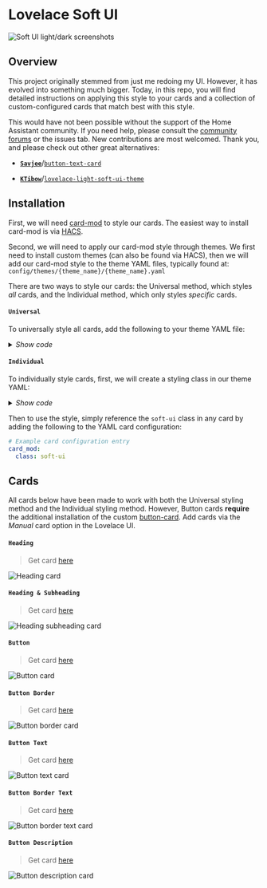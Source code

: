 # Lovelace Soft UI

![Soft UI light/dark screenshots](images/screenshot.png)

## Overview

This project originally stemmed from just me redoing my UI.
However, it has evolved into something much bigger.
Today, in this repo, you will find detailed instructions on applying
this style to your cards and a collection of custom-configured cards that match best with this style.

This would have not been possible without the support of the Home Assistant community.
If you need help, please consult the
[community forums](https://community.home-assistant.io/t/lovelace-soft-ui-simple-and-clean-lovelace-configuration)
or the issues tab. New contributions are most welcomed.
Thank you, and please check out other great alternatives:

- [**`Savjee`**](https://github.com/Savjee)/[`button-text-card`](https://github.com/Savjee/button-text-card)

- [**`KTibow`**](https://github.com/KTibow)/[`lovelace-light-soft-ui-theme`](https://github.com/KTibow/lovelace-light-soft-ui-theme/)

## Installation

First, we will need
[card-mod](https://github.com/thomasloven/lovelace-card-mod)
to style our cards. The easiest way to install card-mod is via
[HACS](https://hacs.xyz).

Second, we will need to apply our card-mod style through themes.
We first need to install custom themes (can also be found via HACS),
then we will add our card-mod style to the theme YAML files, typically found at:
`config/themes/{theme_name}/{theme_name}.yaml`

There are two ways to style our cards:
the Universal method, which styles _all_ cards,
and the Individual method, which only styles _specific_ cards.

#### `Universal`

To universally style all cards, add the following to your theme YAML file:

<details>
    <summary><i>Show code</i></summary>

**Light version:**

```yaml
# Example light_theme.yaml entry
theme_name:
  card-mod-theme: theme_name # Change to your theme name
  card-mod-card: |
    ha-card {
      margin: 20px;
      border-radius: 15px;
      background-color: var(--primary-background-color);
      box-shadow: -5px -5px 15px #ffffff, 5px 5px 15px #ebebeb;
    }
```

**Dark version:**

```yaml
# Example dark_theme.yaml entry
theme_name:
  card-mod-theme: theme_name # Change to your theme name
  card-mod-card: |
    ha-card {
      margin: 20px;
      border-radius: 15px;
      background-color: var(--primary-background-color);
      box-shadow: -5px -5px 15px #2c2c2c, 5px 5px 15px #191919;
    }
```

</details>

#### `Individual`

To individually style cards,
first, we will create a styling class in our theme YAML:

<details>
    <summary><i>Show code</i></summary>

**Light version:**

```yaml
# Example light_theme.yaml entry
theme_name:
  card-mod-theme: theme_name # Change to your theme name
  card-mod-card: |
    ha-card.soft-ui {
      margin: 20px;
      border-radius: 15px;
      background-color: var(--primary-background-color);
      box-shadow: -5px -5px 15px #ffffff, 5px 5px 15px #ebebeb;
    }
```

**Dark version:**

```yaml
# Example dark_theme.yaml entry
theme_name:
  card-mod-theme: theme_name # Change to your theme name
  card-mod-card: |
    ha-card.soft-ui {
      margin: 20px;
      border-radius: 15px;
      background-color: var(--primary-background-color);
      box-shadow: -5px -5px 15px #2c2c2c, 5px 5px 15px #191919;
    }
```

</details>

Then to use the style, simply reference the `soft-ui` class in any card
by adding the following to the YAML card configuration:

```yaml
# Example card configuration entry
card_mod:
  class: soft-ui
```

## Cards

All cards below have been made to work with both
the Universal styling method and the Individual styling method.
However, Button cards **require** the additional installation of the custom
[button-card](https://github.com/custom-cards/button-card).
Add cards via the _Manual_ card option in the Lovelace UI.

#### `Heading`

> Get card [here](cards/text/heading.yaml)

![Heading card](images/heading.png)

#### `Heading & Subheading`

> Get card [here](cards/text/heading_subheading.yaml)

![Heading subheading card](images/heading_subheading.png)

#### `Button`

> Get card [here](cards/button/button.yaml)

![Button card](images/button.png)

#### `Button Border`

> Get card [here](cards/button/button_border.yaml)

![Button border card](images/button_border.png)

#### `Button Text`

> Get card [here](cards/button/button_text.yaml)

![Button text card](images/button_text.png)

#### `Button Border Text`

> Get card [here](cards/button/button_border_text.yaml)

![Button border text card](images/button_border_text.png)

#### `Button Description`

> Get card [here](cards/button/button_description.yaml)

![Button description card](images/button_description.png)
